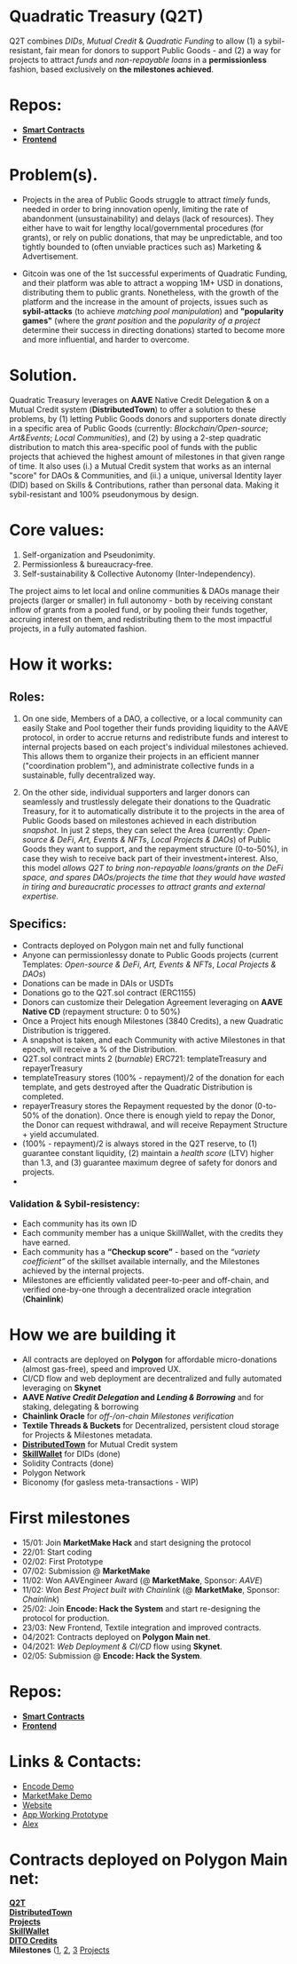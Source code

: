 # Quadratic Treasury (Q2T)
Q2T combines _DIDs_, _Mutual Credit_ & _Quadratic Funding_ to allow (1) a sybil-resistant, fair mean for donors to support Public Goods - and (2) a way for projects to attract _funds_ and _non-repayable loans_ in a **permissionless** fashion, based exclusively on **the milestones achieved**.

# Repos:
- [**Smart Contracts**](https://github.com/Q2T-Fund/Q2T-Fund-contracts-polygon)
- [**Frontend**](https://github.com/Q2T-Fund/Q2T-Fund-frontend)

# Problem(s).
- Projects in the area of Public Goods struggle to attract _timely_ funds, needed in order to bring innovation openly, limiting the rate of abandonment (unsustainability) and delays (lack of resources). They either have to wait for lengthy local/governmental procedures (for grants), or rely on public donations, that may be unpredictable, and too tightly bounded to (often unviable practices such as) Marketing & Advertisement.

- Gitcoin was one of the 1st successful experiments of Quadratic Funding, and their platform was able to attract a wopping 1M+ USD in donations, distributing them to public grants. Nonetheless, with the growth of the platform and the increase in the amount of projects, issues such as **sybil-attacks** (to achieve _matching pool manipulation_) and **"popularity games"** (where the _grant position_ and the _popularity of a project_ determine their success in directing donations) started to become more and more influential, and harder to overcome.

# Solution.
Quadratic Treasury leverages on **AAVE** Native Credit Delegation & on a Mutual Credit system (**DistributedTown**) to offer a solution to these problems, by (1) letting Public Goods donors and supporters donate directly in a specific area of Public Goods (currently: _Blockchain/Open-source_; _Art&Events_; _Local Communities_), and (2) by using a 2-step quadratic distribution to match this area-specific pool of funds with the public projects that achieved the highest amount of milestones in that given range of time. It also uses (i.) a Mutual Credit system that works as an internal "score" for DAOs & Communities, and (ii.) a unique, universal Identity layer (DID) based on Skills & Contributions, rather than personal data. Making it sybil-resistant and 100% pseudonymous by design.

# Core values:
1. Self-organization and Pseudonimity.
2. Permissionless & bureaucracy-free.
3. Self-sustainability & Collective Autonomy (Inter-Independency). 

The project aims to let local and online communities & DAOs manage their projects (larger or smaller) in full autonomy - both by receiving constant inflow of grants from a pooled fund, or by pooling their funds together, accruing interest on them, and redistributing them to the most impactful projects, in a fully automated fashion.

# How it works:
## Roles:
1. On one side, Members of a DAO, a collective, or a local community can easily Stake and Pool together their funds providing liquidity to the AAVE protocol, in order to accrue returns and redistribute funds and interest to internal projects based on each project's individual milestones achieved. This allows them to organize their projects in an efficient manner ("coordination problem"), and administrate collective funds in a sustainable, fully decentralized way.

2. On the other side, individual supporters and larger donors can seamlessly and trustlessly delegate their donations to the Quadratic Treasury, for it to automatically distribute it to the projects in the area of Public Goods based on milestones achieved in each distribution _snapshot_. In just 2 steps, they can select the Area (currently: _Open-source & DeFi_, _Art, Events & NFTs_, _Local Projects & DAOs_) of Public Goods they want to support, and the repayment structure (0-to-50%), in case they wish to receive back part of their investment+interest. Also, this model _allows Q2T to bring non-repayable loans/grants on the DeFi space, and spares DAOs/projects the time that they would have wasted in tiring and bureaucratic processes to attract grants and external expertise._

## Specifics:
- Contracts deployed on Polygon main net and fully functional
- Anyone can permissionlessy donate to Public Goods projects (current Templates: _Open-source & DeFi_, _Art, Events & NFTs_, _Local Projects & DAOs_)
- Donations can be made in DAIs or USDTs
- Donations go to the Q2T.sol contract (ERC1155)
- Donors can customize their Delegation Agreement leveraging on **AAVE Native CD** (repayment structure: 0 to 50%)
- Once a Project hits enough Milestones (3840 Credits), a new Quadratic Distribution is triggered. 
- A snapshot is taken, and each Community with active Milestones in that epoch, will receive a % of the Distribution. 
- Q2T.sol contract mints 2 (_burnable_) ERC721: templateTreasury and repayerTreasury
- templateTreasury stores (100% - repayment)/2 of the donation for each template, and gets destroyed after the Quadratic Distribution is completed.
- repayerTreasury stores the Repayment requested by the donor (0-to-50% of the donation). Once there is enough yield to repay the Donor, the Donor can request withdrawal, and will receive Repayment Structure + yield accumulated.
- (100% - repayment)/2 is always stored in the Q2T reserve, to (1) guarantee constant liquidity, (2) maintain a _health score_ (LTV) higher than 1.3, and (3) guarantee maximum degree of safety for donors and projects.
- 
### Validation & Sybil-resistency:
- Each community has its own ID
- Each community member has a unique SkillWallet, with the credits they have earned. 
- Each community has a __“Checkup score”__ - based on the *“variety coefficient”* of the skillset available internally, and the Milestones achieved by the internal projects. 
- Milestones are efficiently validated peer-to-peer and off-chain, and verified one-by-one through a decentralized oracle integration (**Chainlink**)

# How we are building it
- All contracts are deployed on **Polygon** for affordable micro-donations (almost gas-free), speed and improved UX.
- CI/CD flow and web deployment are decentralized and fully automated leveraging on **Skynet**
- **AAVE _Native Credit Delegation_ and _Lending & Borrowing_** and for staking, delegating & borrowing
- **Chainlink Oracle** for _off-/on-chain Milestones verification_
- **Textile Threads & Buckets** for Decentralized, persistent cloud storage for Projects & Milestones metadata.
- [**DistributedTown**](https://github.com/distributedtown/about) for Mutual Credit system 
- [**SkillWallet**](https://github.com/SkillWallet/contracts#readme) for DIDs (done)
- Solidity Contracts (done)
- Polygon Network
- Biconomy (for gasless meta-transactions - WIP) 

# First milestones
- 15/01: Join __MarketMake Hack__ and start designing the protocol
- 22/01: Start coding
- 02/02: First Prototype
- 07/02: Submission @ __MarketMake__
- 11/02: Won AAVEngineer Award (@ __MarketMake__, Sponsor: _AAVE_)
- 11/02: Won _Best Project built with Chainlink_ (@ __MarketMake__, Sponsor: _Chainlink_)
- 25/02: Join __Encode: Hack the System__ and start re-designing the protocol for production.
- 23/03: New Frontend, Textile integration and improved contracts.
- 04/2021: Contracts deployed on **Polygon Main net**.
- 04/2021: _Web Deployment & CI/CD_ flow using **Skynet**.
- 02/05: Submission @ **Encode: Hack the System**.

# Repos:
- [**Smart Contracts**](https://github.com/Q2T-Fund/Q2T-Fund-contracts-polygon)
- [**Frontend**](https://github.com/Q2T-Fund/Q2T-Fund-frontend)

# Links & Contacts:
- [Encode Demo]()
- [MarketMake Demo](https://www.youtube.com/watch?v=Ww6GojVJeSI)
- [Website](https://q2t.fund)
- [App Working Prototype](https://app.q2t.fund)
- [Alex](https://t.me/jabyl)

# Contracts deployed on Polygon Main net:
[**Q2T**](https://explorer-mainnet.maticvigil.com/address/0xc015c3a36d8Fb3A8Ef118Bd1026c2cC6AA946ba7)<br />
[**DistributedTown**](https://explorer-mainnet.maticvigil.com/address/0x2B8f17CBf3854cBc4602Eb18012FE395db559dAc)<br />
[**Projects**](https://explorer-mainnet.maticvigil.com/address/0x3226E081284103D9e99727015EcAC8ba9BA6CbB3)<br />
[**SkillWallet**](https://explorer-mainnet.maticvigil.com/tokens/0x822a6A53c355B953089506bBAae4f122343Ce025/token-transfers)<br />
[**DITO Credits**](https://kovan.etherscan.io/address/0x847C0b0549bBB4c4327Fa6812cc889fbea162ee0#code)<br />
**Milestones** ([1](https://explorer-mainnet.maticvigil.com/address/0x43284D2035Fc7e2dDcC304F2eD9E9935D9b22aa0/transactions), [2](https://explorer-mainnet.maticvigil.com/address/0xcDC90447Ee654B1a90068FB41445a198E06fbA6F/transactions), [3](https://explorer-mainnet.maticvigil.com/address/0x0506bCb805ed40e7e1173ee620Be67Ab08aEEFB1/transactions)
[Projects](https://explorer-mainnet.maticvigil.com/tokens/0x3226E081284103D9e99727015EcAC8ba9BA6CbB3/token-transfers)
